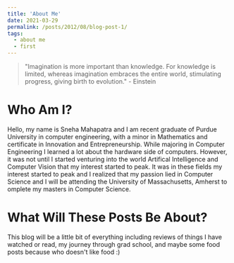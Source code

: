 ```yaml
---
title: 'About Me'
date: 2021-03-29
permalink: /posts/2012/08/blog-post-1/
tags:
  - about me
  - first
---
```


> "Imagination is more important than knowledge. For knowledge is limited, whereas imagination embraces the entire world, stimulating progress, giving birth to evolution." - Einstein

Who Am I? 
======

Hello, my name is Sneha Mahapatra and I am recent graduate of Purdue University in computer engineering, with a minor in Mathematics and certificate in Innovation and Entrepreneurship. While majoring in Computer Engineering I learned a lot about the hardware side of computers. However, it was not until I started venturing into the world Artifical Intelligence and Computer Vision that my interest started to peak. It was in these fields my interest started to peak and I realized that my passion lied in Computer Science and I will be attending the University of Massachusetts, Amherst to omplete my masters in Computer Science.


What Will These Posts Be About? 
======

This blog will be a little bit of everything including reviews of things I have watched or read, my journey through grad school, and maybe some food posts because who doesn't like food :) 


